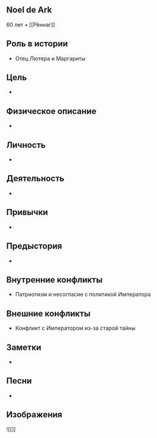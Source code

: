 ## Noel de Ark

60 лет • [[Рённаг]]

## Роль в истории

* Отец Лютера и Маргариты

## Цель

* 

## Физическое описание

* 

## Личность

* 

## Деятельность

* 

## Привычки

* 

## Предыстория

* 

## Внутренние конфликты

* Патриотизм и несогласие с политикой Императора

## Внешние конфликты

* Конфликт с Императором из-за старой тайны

## Заметки

* 

## Песни

* 

## Изображения

![[]]